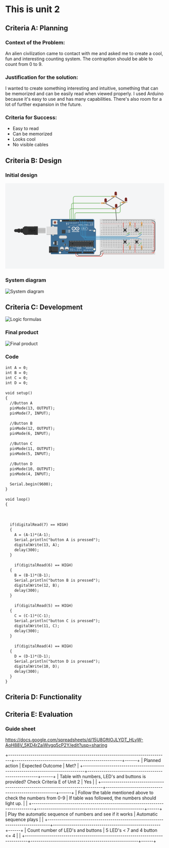 # This is unit 2

## Criteria A: Planning

### Context of the Problem:

An alien civilization came to contact with me and asked me to create a cool, fun and interesting counting system. The contraption should be able to count from 0 to 9.

### Justification for the solution:

I wanted to create something interesting and intuitive, something that can be memorized and can be easily read when viewed properly. I used Arduino because it's easy to use and has many capabilities. There's also room for a lot of further expansion in the future.

### Criteria for Success:

* Easy to read
* Can be memorized 
* Looks cool
* No visible cables

## Criteria B: Design

### Initial design
![Design](/UNIT-2/photos%20and%20stuff/unit_2-desing.jpg)

### System diagram
![System diagram](/UNIT-2/photos%20and%20stuff/unit_2-system_diagram.jpg)

## Criteria C: Development
![Logic formulas](/UNIT-2/photos%20and%20stuff/unit_2-logic_formulas.jpg)

### Final product
![Final product](/UNIT-2/photos%20and%20stuff/unit_2-arduino.jpg)

### Code
```
int A = 0;
int B = 0;
int C = 0;
int D = 0;

void setup()
{
  //Button A
  pinMode(13, OUTPUT);
  pinMode(7, INPUT);
  
  //Button B
  pinMode(12, OUTPUT);
  pinMode(6, INPUT);
  
  //Button C
  pinMode(11, OUTPUT);
  pinMode(5, INPUT);
  
  //Button D
  pinMode(10, OUTPUT);
  pinMode(4, INPUT);
  
  Serial.begin(9600);
}

void loop()
{

  
  
  if(digitalRead(7) == HIGH)
  {
    A = (A-1)*(A-1);
    Serial.println("button A is pressed");
    digitalWrite(13, A);
    delay(300);
  }
  
    if(digitalRead(6) == HIGH)
  {
    B = (B-1)*(B-1);
    Serial.println("button B is pressed");
    digitalWrite(12, B);
    delay(300);
  }
  
    if(digitalRead(5) == HIGH)
  {
    C = (C-1)*(C-1);
    Serial.println("button C is pressed");
    digitalWrite(11, C);
    delay(300);
  }
  
    if(digitalRead(4) == HIGH)
  {
    D = (D-1)*(D-1);
    Serial.println("button D is pressed");
    digitalWrite(10, D);
    delay(300);
  }
}
```
## Criteria D: Functionality

## Criteria E: Evaluation

### Guide sheet
https://docs.google.com/spreadsheets/d/15U8GftIOJLYDT_HLyW-AoH88V_5KD4rZaiWvgq5cP2Y/edit?usp=sharing 

+-------------------------------------------------------------------------------+-----------------------------------------------------+------+
|                                 Planned action                                |                   Expected Outcome                  | Met? |
+-------------------------------------------------------------------------------+-----------------------------------------------------+------+
| Table with numbers, LED's and buttons is provided? Check Criteria E of Unit 2 |                         Yes                         |      |
+-------------------------------------------------------------------------------+-----------------------------------------------------+------+
|         Follow the table mentioned above to check the numbers from 0-9        | If table was followed, the numbers should light up. |      |
+-------------------------------------------------------------------------------+-----------------------------------------------------+------+
|           Play the automatic sequence of numbers and see if it works          |               Automatic sequence plays              |      |
+-------------------------------------------------------------------------------+-----------------------------------------------------+------+
|                       Count number of LED's and buttons                       |            5 LED's < 7 and 4 button <= 4            |      |
+-------------------------------------------------------------------------------+-----------------------------------------------------+------+
